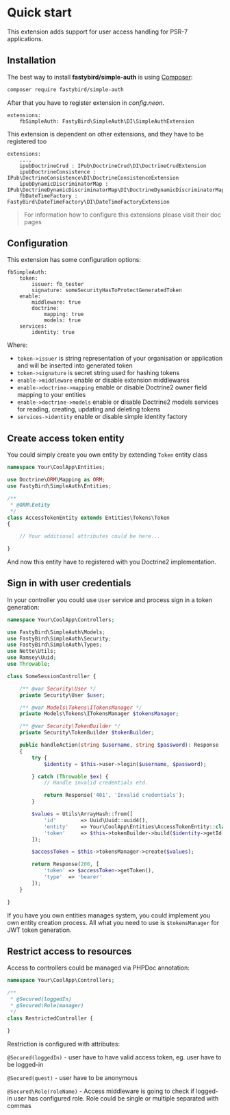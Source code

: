 # Quick start

This extension adds support for user access handling for PSR-7 applications.

## Installation

The best way to install **fastybird/simple-auth** is using [Composer](http://getcomposer.org/):

```sh
composer require fastybird/simple-auth
```

After that you have to register extension in *config.neon*.

```neon
extensions:
    fbSimpleAuth: FastyBird\SimpleAuth\DI\SimpleAuthExtension
```

This extension is dependent on other extensions, and they have to be registered too

```neon
extensions:
    ....
    ipubDoctrineCrud : IPub\DoctrineCrud\DI\DoctrineCrudExtension
    ipubDoctrineConsistence : IPub\DoctrineConsistence\DI\DoctrineConsistenceExtension
    ipubDynamicDiscriminatorMap : IPub\DoctrineDynamicDiscriminatorMap\DI\DoctrineDynamicDiscriminatorMapExtension
    fbDateTimeFactory : FastyBird\DateTimeFactory\DI\DateTimeFactoryExtension
```

> For information how to configure this extensions please visit their doc pages

## Configuration

This extension has some configuration options:

```neon
fbSimpleAuth:
    token:
        issuer: fb_tester
        signature: someSecurityHasToProtectGeneratedToken
    enable:
        middleware: true
        doctrine:
            mapping: true
            models: true
    services:
        identity: true
```

Where:

- `token->issuer` is string representation of your organisation or application and will be inserted into generated token
- `token->signature` is secret string used for hashing tokens
- `enable->middleware` enable or disable extension middlewares
- `enable->doctrine->mapping` enable or disable Doctrine2 owner field mapping to your entities
- `enable->doctrine->models` enable or disable Doctrine2 models services for reading, creating, updating and deleting tokens
- `services->identity` enable or disable simple identity factory

## Create access token entity

You could simply create you own entity by extending `Token` entity class 

```php
namespace Your\CoolApp\Entities;

use Doctrine\ORM\Mapping as ORM;
use FastyBird\SimpleAuth\Entities;

/**
 * @ORM\Entity
 */
class AccessTokenEntity extends Entities\Tokens\Token
{

    // Your additional attributes could be here...

}
```

And now this entity have to registered with you Doctrine2 implementation.

## Sign in with user credentials

In your controller you could use `User` service and process sign in a token generation:

```php
namespace Your\CoolApp\Controllers;

use FastyBird\SimpleAuth\Models;
use FastyBird\SimpleAuth\Security;
use FastyBird\SimpleAuth\Types;
use Nette\Utils;
use Ramsey\Uuid;
use Throwable;

class SomeSessionController {

    /** @var Security\User */
    private Security\User $user;

    /** @var Models\Tokens\ITokensManager */
    private Models\Tokens\ITokensManager $tokensManager;

    /** @var Security\TokenBuilder */
    private Security\TokenBuilder $tokenBuilder;

    public handleAction(string $username, string $password): Response
    {
        try {
            $identity = $this->user->login($username, $password);

        } catch (Throwable $ex) {
            // Handle invalid credentials etd.

            return Response('401', 'Invalid credentials');
        }

        $values = Utils\ArrayHash::from([
            'id'        => Uuid\Uuid::uuid4(),
            'entity'    => Your\CoolApp\Entities\AccessTokenEntity::class,
            'token'     => $this->tokenBuilder->build($identity->getId(), $identity->getRoles()),
        ]);

        $accessToken = $this->tokensManager->create($values);

        return Response(200, [
            'token' => $accessToken->getToken(),
            'type'  => 'bearer'
        ]);
    }

}
```

If you have you own entities manages system, you could implement you own entity creation process. All what you need to use is `$tokensManager` for JWT token generation.

## Restrict access to resources

Access to controllers could be managed via PHPDoc annotation:

```php
namespace Your\CoolApp\Controllers;

/**
 * @Secured(loggedIn)
 * @Secured\Role(manager)
 */
class RestrictedController {

}
```

Restriction is configured with attributes:

`@Secured(loggedIn)` - user have to have valid access token, eg. user have to be logged-in

`@Secured(guest)` - user have to be anonymous

`@Secured\Role(roleName)` - Access middleware is going to check if logged-in user has configured role. Role could be single or multiple separated with commas
